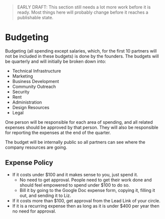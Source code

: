 > EARLY DRAFT: This section still needs a lot more work before it is ready. Most things here will probably change before it reaches a publishable state.

# Budgeting

Budgeting (all spending except salaries, which, for the first 10 partners will not be included in these budgets) is done by the founders. The budgets will be quarterly and will initially be broken down into:

* Technical Infrastructure
* Marketing
* Business Development
* Community Outreach
* Security
* Rent
* Administration
* Design Resources
* Legal

One person will be responsible for each area of spending, and all related expenses should be approved by that person. They will also be responsible for reporting the expenses at the end of the quarter.

The budget will be internally public so all partners can see where the company resources are going.

## Expense Policy

- If it costs under $100 and it makes sense to you, just spend it.
  - No need to get approval. People need to get their work done and should feel empowered to spend under $100 to do so.
  - Bill it by going to the Google Doc expense form, copying it, filling it out, and sending it to Liz.
- If it costs more than $100, get approval from the Lead Link of your circle.
- If it is a recurring expense then as long as it is under $400 per year then no need for approval.
